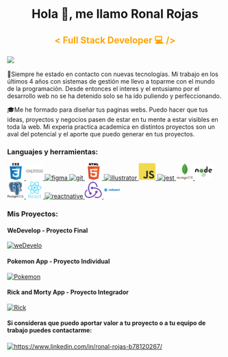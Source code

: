 <h1 align="center">Hola 👋, me llamo Ronal Rojas</h1>
<h2 align="center" style="color: orange">< Full Stack Developer 💻 /></h2>
<img src='https://www.aluracursos.com/blog/assets/el-mejor-lenguaje-de-programacion/img-capa.png'/>
<p align="left">💼Siempre he estado en contacto con nuevas tecnologías. Mi trabajo en los últimos 4 años con sistemas de gestión me llevo a toparme con el mundo de la programación. Desde entonces el interes y el entusiamo por el desarrollo web no se ha detenido solo se ha ido puliendo y perfeccionando.       
</p>
<p align="left">🎓Me he formado para diseñar tus paginas webs. Puedo hacer que tus ideas, proyectos y negocios pasen de estar en tu mente a estar visibles en toda la web. Mi experia practica academica en distintos proyectos son un aval del potencial y el aporte que puedo generar en tus proyectos.   
</p>

<h3 align="left">Languajes y herramientas:</h3>
<p align="left"> <a href="https://www.w3schools.com/css/" target="_blank" rel="noreferrer"> <img src="https://raw.githubusercontent.com/devicons/devicon/master/icons/css3/css3-original-wordmark.svg" alt="css3" width="40" height="40"/> </a> <a href="https://expressjs.com" target="_blank" rel="noreferrer"> <img src="https://raw.githubusercontent.com/devicons/devicon/master/icons/express/express-original-wordmark.svg" alt="express" width="40" height="40"/> </a> <a href="https://www.figma.com/" target="_blank" rel="noreferrer"> <img src="https://www.vectorlogo.zone/logos/figma/figma-icon.svg" alt="figma" width="40" height="40"/> </a> <a href="https://git-scm.com/" target="_blank" rel="noreferrer"> <img src="https://www.vectorlogo.zone/logos/git-scm/git-scm-icon.svg" alt="git" width="40" height="40"/> </a> <a href="https://www.w3.org/html/" target="_blank" rel="noreferrer"> <img src="https://raw.githubusercontent.com/devicons/devicon/master/icons/html5/html5-original-wordmark.svg" alt="html5" width="40" height="40"/> </a> <a href="https://www.adobe.com/in/products/illustrator.html" target="_blank" rel="noreferrer"> <img src="https://www.vectorlogo.zone/logos/adobe_illustrator/adobe_illustrator-icon.svg" alt="illustrator" width="40" height="40"/> </a> <a href="https://developer.mozilla.org/en-US/docs/Web/JavaScript" target="_blank" rel="noreferrer"> <img src="https://raw.githubusercontent.com/devicons/devicon/master/icons/javascript/javascript-original.svg" alt="javascript" width="40" height="40"/> </a> <a href="https://jestjs.io" target="_blank" rel="noreferrer"> <img src="https://www.vectorlogo.zone/logos/jestjsio/jestjsio-icon.svg" alt="jest" width="40" height="40"/> </a> <a href="https://www.mongodb.com/" target="_blank" rel="noreferrer"> <img src="https://raw.githubusercontent.com/devicons/devicon/master/icons/mongodb/mongodb-original-wordmark.svg" alt="mongodb" width="40" height="40"/> </a> <a href="https://nodejs.org" target="_blank" rel="noreferrer"> <img src="https://raw.githubusercontent.com/devicons/devicon/master/icons/nodejs/nodejs-original-wordmark.svg" alt="nodejs" width="40" height="40"/> </a> <a href="https://www.postgresql.org" target="_blank" rel="noreferrer"> <img src="https://raw.githubusercontent.com/devicons/devicon/master/icons/postgresql/postgresql-original-wordmark.svg" alt="postgresql" width="40" height="40"/> </a> <a href="https://reactjs.org/" target="_blank" rel="noreferrer"> <img src="https://raw.githubusercontent.com/devicons/devicon/master/icons/react/react-original-wordmark.svg" alt="react" width="40" height="40"/> </a> <a href="https://reactnative.dev/" target="_blank" rel="noreferrer"> <img src="https://reactnative.dev/img/header_logo.svg" alt="reactnative" width="40" height="40"/> </a> <a href="https://redux.js.org" target="_blank" rel="noreferrer"> <img src="https://raw.githubusercontent.com/devicons/devicon/master/icons/redux/redux-original.svg" alt="redux" width="40" height="40"/> </a> <a href="https://webpack.js.org" target="_blank" rel="noreferrer"> <img src="https://raw.githubusercontent.com/devicons/devicon/d00d0969292a6569d45b06d3f350f463a0107b0d/icons/webpack/webpack-original-wordmark.svg" alt="webpack" width="40" height="40"/> </a> </p>

<h3 align="left">Mis Proyectos:</h3>

<h4>WeDevelop - Proyecto Final</h4>
<a href="https://ibb.co/Tc08Sn0"><img src="https://i.ibb.co/PxWhnbW/weDevelo.png" alt="weDevelo" border="0"></a>

<h4>Pokemon App - Proyecto Individual</h4>
<a href="https://ibb.co/4smkzxB"><img src="https://i.ibb.co/DGVdhn3/Pokemon.png" alt="Pokemon" border="0"></a>

<h4>Rick and Morty App - Proyecto Integrador</h4>
<a href="https://ibb.co/5jd1H8S"><img src="https://i.ibb.co/xgy2TjB/Rick.png" alt="Rick" border="0"></a>

<h4 align="left">Si consideras que puedo aportar valor a tu proyecto o a tu equipo de trabajo puedes contactarme:</h4>
<p align="left">
<a href="https://linkedin.com/in/https://www.linkedin.com/in/ronal-rojas-b78120267/" target="blank"><img align="center" src="https://raw.githubusercontent.com/rahuldkjain/github-profile-readme-generator/master/src/images/icons/Social/linked-in-alt.svg" alt="https://www.linkedin.com/in/ronal-rojas-b78120267/" height="30" width="40" /></a>
</p>
